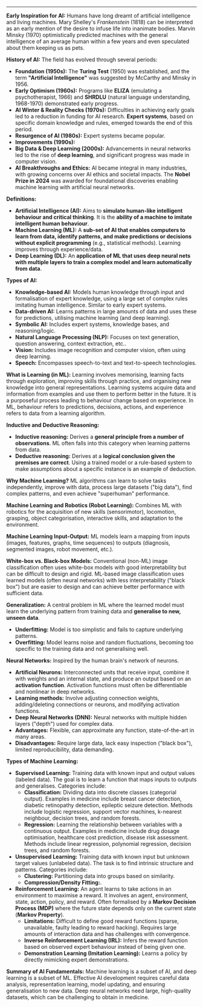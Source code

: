 


---

**Early Inspiration for AI:** Humans have long dreamt of artificial intelligence and living machines. Mary Shelley's _Frankenstein_ (1818) can be interpreted as an early mention of the desire to infuse life into inanimate bodies. Marvin Minsky (1970) optimistically predicted machines with the general intelligence of an average human within a few years and even speculated about them keeping us as pets.

**History of AI:** The field has evolved through several periods:

- **Foundation (1950s):** The **Turing Test** (1950) was established, and the term **"Artificial Intelligence"** was suggested by McCarthy and Minsky in 1956.
- **Early Optimism (1960s):** Programs like **ELIZA** (emulating a psychotherapist, 1966) and **SHRDLU** (natural language understanding, 1968-1970) demonstrated early progress.
- **AI Winter & Reality Checks (1970s):** Difficulties in achieving early goals led to a reduction in funding for AI research. **Expert systems**, based on specific domain knowledge and rules, emerged towards the end of this period.
- **Resurgence of AI (1980s):** Expert systems became popular.
- **Improvements (1990s):**
- **Big Data & Deep Learning (2000s):** Advancements in neural networks led to the rise of **deep learning**, and significant progress was made in computer vision.
- **AI Breakthroughs and Ethics:** AI became integral in many industries, with growing concerns over AI ethics and societal impacts. The **Nobel Prize in 2024** was awarded for foundational discoveries enabling machine learning with artificial neural networks.

**Definitions:**

- **Artificial Intelligence (AI):** Aims to **simulate human-like intelligent behaviour and critical thinking**. It is the **ability of a machine to imitate intelligent human behaviour**.
- **Machine Learning (ML):** A **sub-set of AI that enables computers to learn from data, identify patterns, and make predictions or decisions without explicit programming** (e.g., statistical methods). Learning improves through experience/data.
- **Deep Learning (DL):** An **application of ML that uses deep neural nets with multiple layers to train a complex model and learn automatically from data**.

**Types of AI:**

- **Knowledge-based AI:** Models human knowledge through input and formalisation of expert knowledge, using a large set of complex rules imitating human intelligence. Similar to early expert systems.
- **Data-driven AI:** Learns patterns in large amounts of data and uses these for predictions, utilising machine learning (and deep learning).
- **Symbolic AI:** Includes expert systems, knowledge bases, and reasoning/logic.
- **Natural Language Processing (NLP):** Focuses on text generation, question answering, context extraction, etc..
- **Vision:** Includes image recognition and computer vision, often using deep learning.
- **Speech:** Encompasses speech-to-text and text-to-speech technologies.

**What is Learning (in ML):** Learning involves memorising, learning facts through exploration, improving skills through practice, and organising new knowledge into general representations. Learning systems acquire data and information from examples and use them to perform better in the future. It is a purposeful process leading to behaviour change based on experience. In ML, behaviour refers to predictions, decisions, actions, and experience refers to data from a learning algorithm.

**Inductive and Deductive Reasoning:**

- **Inductive reasoning:** Derives a **general principle from a number of observations**. ML often falls into this category when learning patterns from data.
- **Deductive reasoning:** Derives at a **logical conclusion given the premises are correct**. Using a trained model or a rule-based system to make assumptions about a specific instance is an example of deduction.

**Why Machine Learning?** ML algorithms can learn to solve tasks independently, improve with data, process large datasets ("big data"), find complex patterns, and even achieve "superhuman" performance.

**Machine Learning and Robotics (Robot Learning):** Combines ML with robotics for the acquisition of new skills (sensorimotor), locomotion, grasping, object categorisation, interactive skills, and adaptation to the environment.

**Machine Learning Input-Output:** ML models learn a mapping from inputs (images, features, graphs, time sequences) to outputs (diagnosis, segmented images, robot movement, etc.).

**White-box vs. Black-box Models:** Conventional (non-ML) image classification often uses white-box models with good interpretability but can be difficult to design and rigid. ML-based image classification uses learned models (often neural networks) with less interpretability ("black box") but are easier to design and can achieve better performance with sufficient data.

**Generalization:** A central problem in ML where the learned model must learn the underlying pattern from training data and **generalise to new, unseen data**.

- **Underfitting:** Model is too simplistic and fails to capture underlying patterns.
- **Overfitting:** Model learns noise and random fluctuations, becoming too specific to the training data and not generalising well.

**Neural Networks:** Inspired by the human brain's network of neurons.

- **Artificial Neurons:** Interconnected units that receive input, combine it with weights and an internal state, and produce an output based on an **activation function**. Activation functions must often be differentiable and nonlinear in deep networks.
- **Learning methods:** Involve adjusting connection weights, adding/deleting connections or neurons, and modifying activation functions.
- **Deep Neural Networks (DNN):** Neural networks with multiple hidden layers ("depth") used for complex data.
- **Advantages:** Flexible, can approximate any function, state-of-the-art in many areas.
- **Disadvantages:** Require large data, lack easy inspection ("black box"), limited reproducibility, data demanding.

**Types of Machine Learning:**

- **Supervised Learning:** Training data with known input and output values (labeled data). The goal is to learn a function that maps inputs to outputs and generalises. Categories include:
    - **Classification:** Dividing data into discrete classes (categorial output). Examples in medicine include breast cancer detection, diabetic retinopathy detection, epileptic seizure detection. Methods include logistic regression, support vector machines, k-nearest neighbour, decision trees, and random forests.
    - **Regression:** Learning the relationship between variables with a continuous output. Examples in medicine include drug dosage optimisation, healthcare cost prediction, disease risk assessment. Methods include linear regression, polynomial regression, decision trees, and random forests.
- **Unsupervised Learning:** Training data with known input but unknown target values (unlabeled data). The task is to find intrinsic structure and patterns. Categories include:
    - **Clustering:** Partitioning data into groups based on similarity.
    - **Compression/Density Fitting:**.
- **Reinforcement Learning:** An agent learns to take actions in an environment to maximise a reward. It involves an agent, environment, state, action, policy, and reward. Often formalised by a **Markov Decision Process (MDP)** where the future state depends only on the current state (**Markov Property**).
    - **Limitations:** Difficult to define good reward functions (sparse, unavailable, faulty leading to reward hacking). Requires large amounts of interaction data and has challenges with convergence.
    - **Inverse Reinforcement Learning (IRL):** Infers the reward function based on observed expert behaviour instead of being given one.
    - **Demonstration Learning (Imitation Learning):** Learns a policy by directly mimicking expert demonstrations.

**Summary of AI Fundamentals:** Machine learning is a subset of AI, and deep learning is a subset of ML. Effective AI development requires careful data analysis, representation learning, model updating, and ensuring generalisation to new data. Deep neural networks need large, high-quality datasets, which can be challenging to obtain in medicine.